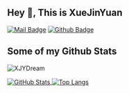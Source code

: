 ## Hey 👋, This is XueJinYuan

[![Mail Badge](https://img.shields.io/badge/-450253762@qq.com-c14438?style=flat&logo=Gmail&logoColor=white&link=mailto:450253762@qq.com)](mailto:450253762@qq.com) [![Github Badge](https://img.shields.io/badge/-XJYDream-grey?style=flat&logo=github&logoColor=white&link=https://github.com/XJYDream/)](https://www.github.com/XJYDream/)
## Some of my Github Stats
<p align=left> <img src=https://komarev.com/ghpvc/?username=XJYDream alt=XJYDream /> </p>

<a href="https://github.com/XJYDream">
  <img align="center" alt="GitHub Stats" src="https://github-readme-stats.vercel.app/api?username=XJYDream&show_icons=true&include_all_commits=true&bg_color=transparent" />
</a>
<a href="https://github.com/XJYDream">
  <img align="center" alt="Top Langs" src="https://github-readme-stats.vercel.app/api/top-langs/?username=XJYDream&layout=compact&bg_color=transparent" />
</a>

<!--Languages and Tools:



 <code><img height="20" src="https://raw.githubusercontent.com/github/explore/80688e429a7d4ef2fca1e82350fe8e3517d3494d/topics/java/java.png" alt="java"></code>
<code><img height="20" src="https://raw.githubusercontent.com/github/explore/80688e429a7d4ef2fca1e82350fe8e3517d3494d/topics/python/python.png" alt="python"></code>
<code><img height="20" src="https://raw.githubusercontent.com/github/explore/80688e429a7d4ef2fca1e82350fe8e3517d3494d/topics/cpp/cpp.png" alt="cpp"></code> -->


<!--
**XJYDream/XJYDream** is a ✨ _special_ ✨ repository because its `README.md` (this file) appears on your GitHub profile.

Here are some ideas to get you started:

- 🔭 I’m currently working on ...
- 🌱 I’m currently learning ...
- 👯 I’m looking to collaborate on ...
- 🤔 I’m looking for help with ...
- 💬 Ask me about ...
- 📫 How to reach me: ...
- 😄 Pronouns: ...
- ⚡ Fun fact: ...
-->